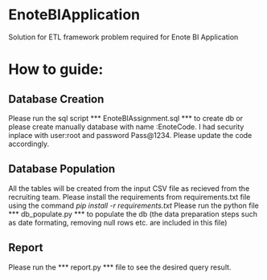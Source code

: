 # EnoteBIApplication
Solution for ETL framework problem required for Enote BI Application

# How to guide:
## Database Creation
Please run the sql script *** EnoteBIAssignment.sql *** to create db or please create manually database with name :EnoteCode.
I had security inplace with user:root and password Pass@1234. Please update the code accordingly.

## Database Population
All the tables will be created from the input CSV file as recieved from the recruiting team.
Please install the requirements from requirements.txt file using the command *pip install -r requirements.txt*
Please run the python file *** db_populate.py *** to populate the db (the data preparation steps such as date formating, removing null rows etc. are included in this file)

## Report 
Please run the *** report.py *** file to see the desired query result.


